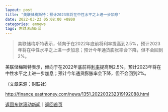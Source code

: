 ```yaml
---
layout: post
title: "美联储梅斯特：预计2023年将在中性水平之上进一步加息"
date: 2022-03-23 05:08:00 +0800
categories: emnews
tags: 东财滚动新闻
---
```

> 美联储梅斯特表示，倾向于在2022年底前将利率提高到2.5%，预计2023年将在中性水平之上进一步加息；预计今年通货膨胀率会下降，但不会回到2%。

<p>美联储梅斯特表示，倾向于在2022年底前将<span id="Info.344"><a href="http://data.eastmoney.com/cjsj/yhll.html" class="infokey">利率</a></span>提高到2.5%，预计2023年将在中性水平之上进一步加息；预计今年通货膨胀率会下降，但不会回到2%。</p><p class="em_media">（文章来源：财联社）</p>

<http://finance.eastmoney.com/news/1351,202203232319192088.html>

[返回东财滚动新闻](//finews.withounder.com/emnews/)｜[返回首页](//finews.withounder.com/)